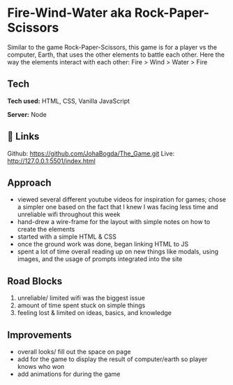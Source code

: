 
# Fire-Wind-Water aka Rock-Paper-Scissors

Similar to the game Rock-Paper-Scissors, this game is for a player vs the computer, Earth, that uses the other elements to battle each other. 
Here the way the elements interact with each other: 
Fire > Wind > Water > Fire 


## Tech 

**Tech used:** HTML, CSS, Vanilla JavaScript

**Server:** Node

  
## 🔗 Links
Github: https://github.com/JohaBogda/The_Game.git
Live: http://127.0.0.1:5501/index.html
## Approach

- viewed several different youtube videos for inspiration for games; chose a simpler one based on the fact that I knew I was facing less time and unreliable wifi throughout this week
- hand-drew a wire-frame for the layout with simple notes on how to create the elements
- started with a simple HTML & CSS
- once the ground work was done, began linking HTML to JS
- spent a lot of time overall reading up on new things like modals, using images, and the usage of prompts integrated into the site

  
## Road Blocks

1. unreliable/ limited wifi was the biggest issue 
2. amount of time spent stuck on simple things 
3. feeling lost & limited on ideas, basics, and knowledge 

  
## Improvements

- overall looks/ fill out the space on page
- add for the game to display the result of computer/earth so player knows who won
- add animations for during the game 

  
